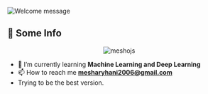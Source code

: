 ![Welcome message](https://readme-typing-svg.demolab.com?font=Silkscreen&duration=3000&pause=1500&color=white&width=1000&lines=Hey%2C+I'm+Mashary+Hani+<3;Welcome+to+my+GitHub+:%29; "Welcome Message")
## 💫 Some Info

<p align="center"> <img src="https://komarev.com/ghpvc/?username=meshojs&label=Profile%20views&color=0e75b6&style=flat" alt="meshojs" /> </p>

- 🌱 I’m currently learning **Machine Learning and Deep Learning** <br>
- 📫 How to reach me **mesharyhani2006@gmail.com**<br>
- Trying to be the best version.



